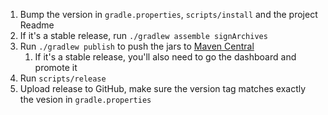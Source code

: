 1. Bump the version in `gradle.properties`, `scripts/install` and the project Readme
1. If it's a stable release, run `./gradlew assemble signArchives`
1. Run `./gradlew publish` to push the jars to [Maven Central](https://oss.sonatype.org/)
    1. If it's a stable release, you'll also need to go the dashboard and promote it 
1. Run `scripts/release`
1. Upload release to GitHub, make sure the version tag matches exactly the vesion in `gradle.properties`
